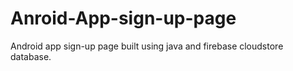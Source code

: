 # Anroid-App-sign-up-page
Android app sign-up page built using java and firebase cloudstore database.
